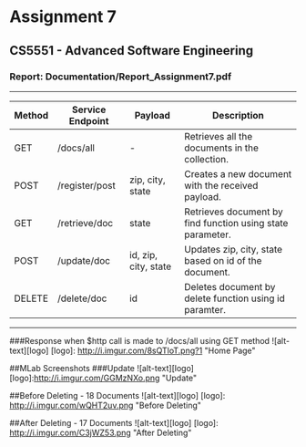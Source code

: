 ﻿# Assignment 7
## CS5551 - Advanced Software Engineering
### Report: Documentation/Report_Assignment7.pdf
---

| Method | Service Endpoint      | Payload              | Description                                                |
|--------|-----------------------|----------------------|------------------------------------------------------------|
| GET    | /docs/all             | -                    | Retrieves all the documents in the collection.             |
| POST   | /register/post        | zip, city, state     | Creates a new document with the received payload.          |
| GET    | /retrieve/doc         | state                | Retrieves document by find function using state parameter. |
| POST   | /update/doc           | id, zip, city, state | Updates zip, city, state based on id of the document.      |
| DELETE | /delete/doc           | id                   | Deletes document by delete function using id paramter.     |
---

###Response when $http call is made to /docs/all using GET method
![alt-text][logo]
[logo]: http://i.imgur.com/8sQTloT.png?1  "Home Page"

##MLab Screenshots
###Update
![alt-text][logo]
[logo]:http://i.imgur.com/GGMzNXo.png "Update"

##Before Deleting - 18 Documents
![alt-text][logo]
[logo]: http://i.imgur.com/wQHT2uv.png "Before Deleting"

##After Deleting - 17 Documents
![alt-text][logo]
[logo]: http://i.imgur.com/C3jWZ53.png "After Deleting"

